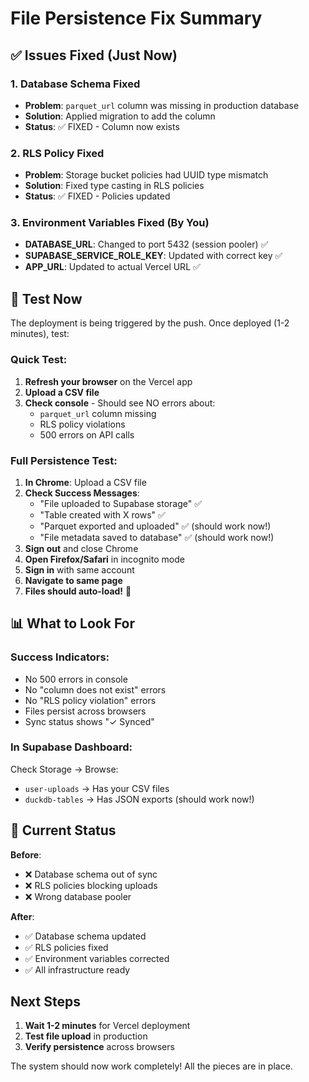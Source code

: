 # File Persistence Fix Summary

## ✅ Issues Fixed (Just Now)

### 1. Database Schema Fixed
- **Problem**: `parquet_url` column was missing in production database
- **Solution**: Applied migration to add the column
- **Status**: ✅ FIXED - Column now exists

### 2. RLS Policy Fixed
- **Problem**: Storage bucket policies had UUID type mismatch
- **Solution**: Fixed type casting in RLS policies
- **Status**: ✅ FIXED - Policies updated

### 3. Environment Variables Fixed (By You)
- **DATABASE_URL**: Changed to port 5432 (session pooler) ✅
- **SUPABASE_SERVICE_ROLE_KEY**: Updated with correct key ✅
- **APP_URL**: Updated to actual Vercel URL ✅

## 🧪 Test Now

The deployment is being triggered by the push. Once deployed (1-2 minutes), test:

### Quick Test:
1. **Refresh your browser** on the Vercel app
2. **Upload a CSV file** 
3. **Check console** - Should see NO errors about:
   - `parquet_url` column missing
   - RLS policy violations
   - 500 errors on API calls

### Full Persistence Test:
1. **In Chrome**: Upload a CSV file
2. **Check Success Messages**:
   - "File uploaded to Supabase storage" ✅
   - "Table created with X rows" ✅
   - "Parquet exported and uploaded" ✅ (should work now!)
   - "File metadata saved to database" ✅ (should work now!)
3. **Sign out** and close Chrome
4. **Open Firefox/Safari** in incognito mode
5. **Sign in** with same account
6. **Navigate to same page**
7. **Files should auto-load!** 🎉

## 📊 What to Look For

### Success Indicators:
- No 500 errors in console
- No "column does not exist" errors
- No "RLS policy violation" errors
- Files persist across browsers
- Sync status shows "✓ Synced"

### In Supabase Dashboard:
Check Storage → Browse:
- `user-uploads` → Has your CSV files
- `duckdb-tables` → Has JSON exports (should work now!)

## 🚀 Current Status

**Before**: 
- ❌ Database schema out of sync
- ❌ RLS policies blocking uploads
- ❌ Wrong database pooler

**After**:
- ✅ Database schema updated
- ✅ RLS policies fixed
- ✅ Environment variables corrected
- ✅ All infrastructure ready

## Next Steps

1. **Wait 1-2 minutes** for Vercel deployment
2. **Test file upload** in production
3. **Verify persistence** across browsers

The system should now work completely! All the pieces are in place.